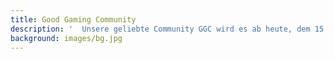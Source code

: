 ```yaml
---
title: Good Gaming Community
description: '  Unsere geliebte Community GGC wird es ab heute, dem 15. Februar 2021 in der bekannten Form nicht mehr geben. Aus Jux und Tollerei kam diese Community zustande.   Doch lassen wir die Kirche im Dorf oder? Sie ist nie zu diesem Projekt herangewachsen, wie ich oder wir uns das vorgestellt haben.   Wir werden daher unsere Dienste sofort einstellen. Ihr habt die Möglichkeit weiterhin unseren TeamSpeak³ oder den Rust-Server zu besuchen. Vielen Dank! ~ euer Strudi'
background: images/bg.jpg
---
```

